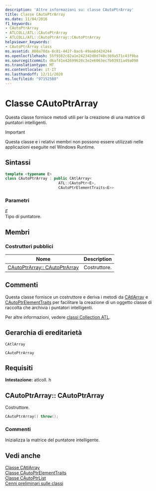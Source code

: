 ```yaml
---
description: 'Altre informazioni su: classe CAutoPtrArray'
title: Classe CAutoPtrArray
ms.date: 11/04/2016
f1_keywords:
- CAutoPtrArray
- ATLCOLL/ATL::CAutoPtrArray
- ATLCOLL/ATL::CAutoPtrArray::CAutoPtrArray
helpviewer_keywords:
- CAutoPtrArray class
ms.assetid: 880a70da-8c81-4427-8ac6-49aa8d424244
ms.openlocfilehash: 55f9382c82a1e242342d0d740c369a571c43f9ba
ms.sourcegitcommit: d6af41e42699628c3e2e6063ec7b03931a49a098
ms.translationtype: MT
ms.contentlocale: it-IT
ms.lasthandoff: 12/11/2020
ms.locfileid: "97152580"
---
```

# <a name="cautoptrarray-class"></a>Classe CAutoPtrArray

Questa classe fornisce metodi utili per la creazione di una matrice di puntatori intelligenti.

> [!IMPORTANT]
> Questa classe e i relativi membri non possono essere utilizzati nelle applicazioni eseguite nel Windows Runtime.

## <a name="syntax"></a>Sintassi

```cpp
template <typename E>
class CAutoPtrArray : public CAtlArray<
                        ATL::CAutoPtr<E>,
                        CAutoPtrElementTraits<E>>
```

### <a name="parameters"></a>Parametri

*E*<br/>
Tipo di puntatore.

## <a name="members"></a>Membri

### <a name="public-constructors"></a>Costruttori pubblici

|Nome|Description|
|----------|-----------------|
|[CAutoPtrArray:: CAutoPtrArray](#cautoptrarray)|Costruttore.|

## <a name="remarks"></a>Commenti

Questa classe fornisce un costruttore e deriva i metodi da [CAtlArray](../../atl/reference/catlarray-class.md) e [CAutoPtrElementTraits](../../atl/reference/cautoptrelementtraits-class.md) per facilitare la creazione di un oggetto classe di raccolta che archivia i puntatori intelligenti.

Per altre informazioni, vedere [classi Collection ATL](../../atl/atl-collection-classes.md).

## <a name="inheritance-hierarchy"></a>Gerarchia di ereditarietà

`CAtlArray`

`CAutoPtrArray`

## <a name="requirements"></a>Requisiti

**Intestazione:** atlcoll. h

## <a name="cautoptrarraycautoptrarray"></a><a name="cautoptrarray"></a> CAutoPtrArray:: CAutoPtrArray

Costruttore.

```cpp
CAutoPtrArray() throw();
```

### <a name="remarks"></a>Commenti

Inizializza la matrice del puntatore intelligente.

## <a name="see-also"></a>Vedi anche

[Classe CAtlArray](../../atl/reference/catlarray-class.md)<br/>
[Classe CAutoPtrElementTraits](../../atl/reference/cautoptrelementtraits-class.md)<br/>
[Classe CAutoPtrList](../../atl/reference/cautoptrlist-class.md)<br/>
[Cenni preliminari sulle classi](../../atl/atl-class-overview.md)

